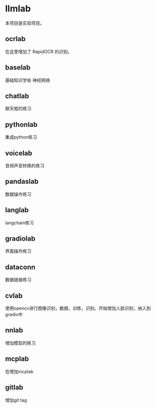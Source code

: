 # llmlab
本项目是实验项目。

## ocrlab
在这里增加了 RapidOCR 的识别。

## baselab
基础知识学些
神经网络

## chatlab
聊天框的练习

## pythonlab
集成python练习

## voicelab
音频声音转换的练习

## pandaslab
数据操作练习

## langlab
langchain练习

## gradiolab
界面操作练习

## dataconn
数据链接练习

## cvlab
使用opencv进行图像识别，数据，训练，识别。开始增加人脸识别，纳入到gradio中

## nnlab 
增加模型的练习

## mcplab
在增加mcplab

## gitlab
增加git tag